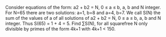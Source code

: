 
Consider equations of the form: a2 + b2 = N, 0 &#8804; a &#8804; b, a, b and N integer.
For N=65 there are two solutions:
a=1, b=8 and a=4, b=7.
We call S(N) the sum of the values of a of all solutions of a2 + b2 = N, 0 &#8804; a &#8804; b, a, b and N integer.
Thus S(65) = 1 + 4 = 5.
Find &#8721;S(N), for all squarefree N only divisible by primes of the form 4k+1 with 4k+1 < 150.
